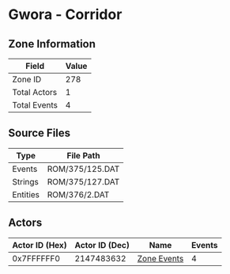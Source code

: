 # Gwora - Corridor

## Zone Information

| Field        |   Value |
|--------------|---------|
| Zone ID      |     278 |
| Total Actors |       1 |
| Total Events |       4 |

## Source Files

| Type     | File Path       |
|----------|-----------------|
| Events   | ROM/375/125.DAT |
| Strings  | ROM/375/127.DAT |
| Entities | ROM/376/2.DAT   |

## Actors

| Actor ID (Hex)   |   Actor ID (Dec) | Name                              |   Events |
|------------------|------------------|-----------------------------------|----------|
| 0x7FFFFFF0       |       2147483632 | [Zone Events](./Zone%20Events.md) |        4 |